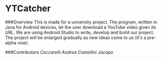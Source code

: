 YTCatcher
=========

###Overview
This is made for a university project. The program, written in Java for Android devices, let the user download a YouTube video given its URL. We are using Android Studio to write, develop and build our project. The project will be enlarged gradually as new ideas come to us (it's a pre-alpha now).

###Contributors
*Ceccarelli Andrea*
*Castellini Jacopo*
